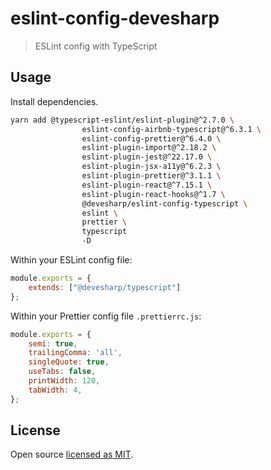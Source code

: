 # eslint-config-devesharp

> ESLint config with TypeScript

## Usage

Install dependencies.

```bash
yarn add @typescript-eslint/eslint-plugin@^2.7.0 \
				eslint-config-airbnb-typescript@^6.3.1 \
				eslint-config-prettier@^6.4.0 \
				eslint-plugin-import@^2.18.2 \
				eslint-plugin-jest@^22.17.0 \
				eslint-plugin-jsx-a11y@^6.2.3 \
				eslint-plugin-prettier@^3.1.1 \
				eslint-plugin-react@^7.15.1 \
				eslint-plugin-react-hooks@^1.7 \
				@devesharp/eslint-config-typescript \
				eslint \
				prettier \
				typescript 
				-D
```

Within your ESLint config file:

```js
module.exports = {
    extends: ["@devesharp/typescript"]
};
```


Within your Prettier config file `.prettierrc.js`:

```js
module.exports = {
    semi: true,
    trailingComma: 'all',
    singleQuote: true,
    useTabs: false,
    printWidth: 120,
    tabWidth: 4,
};
```

## License

Open source [licensed as MIT](https://github.com/iamturns/eslint-config-airbnb-typescript/blob/master/LICENSE).

